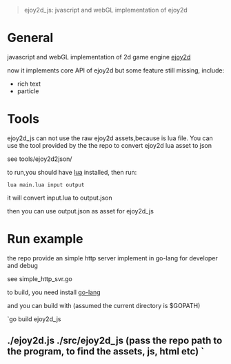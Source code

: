 


> ejoy2d_js: jvascript and webGL implementation of ejoy2d

General
===
javascript and webGL implementation of 2d game engine [ejoy2d](https://github.com/ejoy/ejoy2d)

now it implements core API of ejoy2d but some feature still missing, include:

 - rich text
 - particle

Tools
===
ejoy2d_js can not use the raw ejoy2d assets,because is lua file. You can use the tool provided by the the repo to convert ejoy2d lua asset to json

see tools/ejoy2d2json/

to run,you should have [lua](http://www.lua.org/) installed, then run:

`lua main.lua input output`

it will convert input.lua to output.json

then you can use output.json as asset for ejoy2d_js

Run example
===
the repo provide an simple http server implement in go-lang for developer and debug

see simple_http_svr.go

to build, you need install [go-lang](https://golang.org) 

and you can build with (assumed the current directory is $GOPATH)

 `go build ejoy2d_js

 ./ejoy2d.js  ./src/ejoy2d_js (pass the repo path to the program, to find the assets, js, html etc)
  `
 - 

 